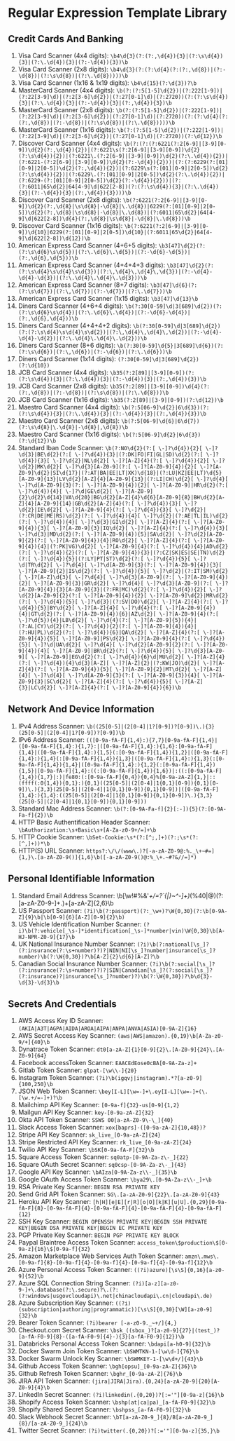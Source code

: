 # Regular Expression Template Library

## Credit Cards And Banking

1. Visa Card Scanner (4x4 digits): `\b4\d{3}(?:(?:,\d{4}){3}|(?:\s\d{4}){3}|(?:\.\d{4}){3}|(?:-\d{4}){3})\b`
2. Visa Card Scanner (2x8 digits): `\b4\d{3}(?:(?:\d{4}(?:(?:,\d{8})|(?:-\d{8})|(?:\s\d{8})|(?:\.\d{8}))))\b`
3. Visa Card Scanner (1x16 & 1x19 digits): `\b4\d{15}(?:\d{3})?\b`
4. MasterCard Scanner (4x4 digits): `\b(?:(?:5[1-5]\d{2})|(?:222[1-9])|(?:22[3-9]\d)|(?:2[3-6]\d{2})|(?:27[0-1]\d)|(?:2720))(?:(?:\s\d{4}){3}|(?:\.\d{4}){3}|(?:-\d{4}){3}|(?:,\d{4}){3})\b`
5. MasterCard Scanner (2x8 digits): `\b(?:(?:5[1-5]\d{2})|(?:222[1-9])|(?:22[3-9]\d)|(?:2[3-6]\d{2})|(?:27[0-1]\d)|(?:2720))(?:(?:\d{4}(?:(?:,\d{8})|(?:-\d{8})|(?:\s\d{8})|(?:\.\d{8}))))\b`
6. MasterCard Scanner (1x16 digits): `\b(?:(?:5[1-5]\d{2})|(?:222[1-9])|(?:22[3-9]\d)|(?:2[3-6]\d{2})|(?:27[0-1]\d)|(?:2720))(?:\d{12})\b`
7. Discover Card Scanner (4x4 digits): `\b(?:(?:(?:6221(?:2[6-9]|[3-9][0-9])\d{2}(?:,\d{4}){2})|(?:6221\s(?:2[6-9]|[3-9][0-9])\d{2}(?:\s\d{4}){2})|(?:6221\.(?:2[6-9]|[3-9][0-9])\d{2}(?:\.\d{4}){2})|(?:6221-(?:2[6-9]|[3-9][0-9])\d{2}(?:-\d{4}){2}))|(?:(?:6229(?:[01][0-9]|2[0-5])\d{2}(?:,\d{4}){2})|(?:6229\s(?:[01][0-9]|2[0-5])\d{2}(?:\s\d{4}){2})|(?:6229\.(?:[01][0-9]|2[0-5])\d{2}(?:\.\d{4}){2})|(?:6229-(?:[01][0-9]|2[0-5])\d{2}(?:-\d{4}){2}))|(?:(?:6011|65\d{2}|64[4-9]\d|622[2-8])(?:(?:\s\d{4}){3}|(?:\.\d{4}){3}|(?:-\d{4}){3}|(?:,\d{4}){3})))\b`
8. Discover Card Scanner (2x8 digits): `\b(?:6221(?:2[6-9]|[3-9][0-9])\d{2}(?:,\d{8}|\s\d{8}|-\d{8}|\.\d{8})|6229(?:[01][0-9]|2[0-5])\d{2}(?:,\d{8}|\s\d{8}|-\d{8}|\.\d{8})|(?:6011|65\d{2}|64[4-9]\d|622[2-8])\d{4}(?:,\d{8}|\s\d{8}|-\d{8}|\.\d{8}))\b`
9. Discover Card Scanner (1x16 digits): `\b(?:6221(?:2[6-9]|[3-9][0-9])\d{10}|6229(?:[01][0-9]|2[0-5])\d{10}|(?:6011|65\d{2}|64[4-9]\d|622[2-8])\d{12})\b`
10. American Express Card Scanner (4+6+5 digits): `\b3[47]\d{2}(?:(?:\s\d{6}\s\d{5})|(?:\.\d{6}\.\d{5})|(?:-\d{6}-\d{5})|(?:,\d{6},\d{5}))\b`
11. American Express Card Scanner (4+4+4+3 digits): `\b3[47]\d{2}(?:(?:\s\d{4}\s\d{4}\s\d{3})|(?:\,\d{4}\,\d{4}\,\d{3})|(?:-\d{4}-\d{4}-\d{3})|(?:\.\d{4}\.\d{4}\.\d{3}))\b`
12. American Express Card Scanner (8+7 digits): `\b3[47]\d{6}(?:(?:\s\d{7})|(?:\,\d{7})|(?:-\d{7})|(?:\.\d{7}))\b`
13. American Express Card Scanner (1x15 digits): `\b3[47]\d{13}\b`
14. Diners Card Scanner (4+6+4 digits): `\b(?:30[0-59]\d|3[689]\d{2})(?:(?:\s\d{6}\s\d{4})|(?:\.\d{6}\.\d{4})|(?:-\d{6}-\d{4})|(?:,\d{6},\d{4}))\b`
15. Diners Card Scanner (4+4+4+2 digits): `\b(?:30[0-59]\d|3[689]\d{2})(?:(?:\s\d{4}\s\d{4}\s\d{2})|(?:\,\d{4}\,\d{4}\,\d{2})|(?:-\d{4}-\d{4}-\d{2})|(?:\.\d{4}\.\d{4}\.\d{2}))\b`
16. Diners Card Scanner (8+6 digits): `\b(?:30[0-59]\d{5}|3[689]\d{6})(?:(?:\s\d{6})|(?:\,\d{6})|(?:-\d{6})|(?:\.\d{6}))\b`
17. Diners Card Scanner (1x14 digits): `(?:30[0-59]\d|3[689]\d{2})(?:\d{10})`
18. JCB Card Scanner (4x4 digits): `\b35(?:2[89]|[3-9][0-9])(?:(?:\s\d{4}){3}|(?:\.\d{4}){3}|(?:-\d{4}){3}|(?:,\d{4}){3})\b`
19. JCB Card Scanner (2x8 digits): `\b35(?:2[89]|[3-9][0-9])\d{4}(?:(?:,\d{8})|(?:-\d{8})|(?:\s\d{8})|(?:\.\d{8}))\b`
20. JCB Card Scanner (1x16 digits): `\b35(?:2[89]|[3-9][0-9])(?:\d{12})\b`
21. Maestro Card Scanner (4x4 digits): `\b(?:5[06-9]\d{2}|6\d{3})(?:(?:\s\d{4}){3}|(?:\.\d{4}){3}|(?:-\d{4}){3}|(?:,\d{4}){3})\b`
22. Maestro Card Scanner (2x8 digits): `\b(?:5[06-9]\d{6}|6\d{7})(?:\s\d{8}|\.\d{8}|-\d{8}|,\d{8})\b`
23. Maestro Card Scanner (1x16 digits): `\b(?:5[06-9]\d{2}|6\d{3})(?:\d{12})\b`
24. Standard Iban Code Scanner: `\b(?:NO\d{2}(?:[ \-]?\d{4}){2}[ \-]?\d{3}|BE\d{2}(?:[ \-]?\d{4}){3}|(?:DK|FO|FI|GL|SD)\d{2}(?:[ \-]?\d{4}){3}[ \-]?\d{2}|NL\d{2}[ \-]?[A-Z]{4}(?:[ \-]?\d{4}){2}[ \-]?\d{2}|MK\d{2}[ \-]?\d{3}[A-Z0-9](?:[ \-]?[A-Z0-9]{4}){2}[ \-]?[A-Z0-9]\d{2}|SI\d{17}|(?:AT|BA|EE|LT|XK)\d{18}|(?:LU|KZ|EE|LT)\d{5}[A-Z0-9]{13}|LV\d{2}[A-Z]{4}[A-Z0-9]{13}|(?:LI|CH)\d{2}[ \-]?\d{4}[ \-]?\d[A-Z0-9]{3}(?:[ \-]?[A-Z0-9]{4}){2}[ \-]?[A-Z0-9]|HR\d{2}(?:[ \-]?\d{4}){4}[ \-]?\d|GE\d{2}[ \-]?[A-Z0-9]{2}\d{2}\d{14}|VA\d{20}|BG\d{2}[A-Z]{4}\d{6}[A-Z0-9]{8}|BH\d{2}[A-Z]{4}[A-Z0-9]{14}|GB\d{2}[A-Z]{4}(?:[ \-]?\d{4}){3}[ \-]?\d{2}|IE\d{2}[ \-]?[A-Z0-9]{4}(?:[ \-]?\d{4}){3}[ \-]?\d{2}|(?:CR|DE|ME|RS)\d{2}(?:[ \-]?\d{4}){4}[ \-]?\d{2}|(?:AE|TL|IL)\d{2}(?:[ \-]?\d{4}){4}[ \-]?\d{3}|GI\d{2}[ \-]?[A-Z]{4}(?:[ \-]?[A-Z0-9]{4}){3}[ \-]?[A-Z0-9]{3}|IQ\d{2}[ \-]?[A-Z]{4}(?:[ \-]?\d{4}){3}[ \-]?\d{3}|MD\d{2}(?:[ \-]?[A-Z0-9]{4}){5}|SA\d{2}[ \-]?\d{2}[A-Z0-9]{2}(?:[ \-]?[A-Z0-9]{4}){4}|RO\d{2}[ \-]?[A-Z]{4}(?:[ \-]?[A-Z0-9]{4}){4}|(?:PK|VG)\d{2}[ \-]?[A-Z0-9]{4}(?:[ \-]?\d{4}){4}|AD\d{2}(?:[ \-]?\d{4}){2}(?:[ \-]?[A-Z0-9]{4}){3}|(?:CZ|SK|ES|SE|TN)\d{2}(?:[ \-]?\d{4}){5}|(?:LY|PT|ST)\d{2}(?:[ \-]?\d{4}){5}[ \-]?\d|TR\d{2}[ \-]?\d{4}[ \-]?\d[A-Z0-9]{3}(?:[ \-]?[A-Z0-9]{4}){3}[ \-]?[A-Z0-9]{2}|IS\d{2}(?:[ \-]?\d{4}){5}[ \-]?\d{2}|(?:IT|SM)\d{2}[ \-]?[A-Z]\d{3}[ \-]?\d{4}[ \-]?\d{3}[A-Z0-9](?:[ \-]?[A-Z0-9]{4}){2}[ \-]?[A-Z0-9]{3}|GR\d{2}[ \-]?\d{4}[ \-]?\d{3}[A-Z0-9](?:[ \-]?[A-Z0-9]{4}){3}[A-Z0-9]{3}|(?:FR|MC)\d{2}(?:[ \-]?\d{4}){2}[ \-]?\d{2}[A-Z0-9]{2}(?:[ \-]?[A-Z0-9]{4}){2}[ \-]?[A-Z0-9]\d{2}|MR\d{2}(?:[ \-]?\d{4}){5}[ \-]?\d{3}|(?:SV|DO)\d{2}[ \-]?[A-Z]{4}(?:[ \-]?\d{4}){5}|BY\d{2}[ \-]?[A-Z]{4}[ \-]?\d{4}(?:[ \-]?[A-Z0-9]{4}){4}|GT\d{2}(?:[ \-]?[A-Z0-9]{4}){6}|AZ\d{2}[ \-]?[A-Z0-9]{4}(?:[ \-]?\d{5}){4}|LB\d{2}[ \-]?\d{4}(?:[ \-]?[A-Z0-9]{5}){4}|(?:AL|CY)\d{2}(?:[ \-]?\d{4}){2}(?:[ \-]?[A-Z0-9]{4}){4}|(?:HU|PL)\d{2}(?:[ \-]?\d{4}){6}|QA\d{2}[ \-]?[A-Z]{4}(?:[ \-]?[A-Z0-9]{4}){5}[ \-]?[A-Z0-9]|PS\d{2}[ \-]?[A-Z0-9]{4}(?:[ \-]?\d{4}){5}[ \-]?\d|UA\d{2}[ \-]?\d{4}[ \-]?\d{2}[A-Z0-9]{2}(?:[ \-]?[A-Z0-9]{4}){4}[ \-]?[A-Z0-9]|BR\d{2}(?:[ \-]?\d{4}){5}[ \-]?\d{3}[A-Z0-9][ \-]?[A-Z0-9]|EG\d{2}(?:[ \-]?\d{4}){6}\d|MU\d{2}[ \-]?[A-Z]{4}(?:[ \-]?\d{4}){4}\d{3}[A-Z][ \-]?[A-Z]{2}|(?:KW|JO)\d{2}[ \-]?[A-Z]{4}(?:[ \-]?[A-Z0-9]{4}){5}[ \-]?[A-Z0-9]{2}|MT\d{2}[ \-]?[A-Z]{4}[ \-]?\d{4}[ \-]?\d[A-Z0-9]{3}(?:[ \-]?[A-Z0-9]{3}){4}[ \-]?[A-Z0-9]{3}|SC\d{2}[ \-]?[A-Z]{4}(?:[ \-]?\d{4}){5}[ \-]?[A-Z]{3}|LC\d{2}[ \-]?[A-Z]{4}(?:[ \-]?[A-Z0-9]{4}){6})\b`

## Network And Device Information

1. IPv4 Address Scanner: `\b((25[0-5]|(2[0-4]|1?[0-9])?[0-9])\.){3}(25[0-5]|(2[0-4]|1?[0-9])?[0-9])\b`
2. IPv6 Address Scanner: `(([0-9a-fA-F]{1,4}:){7,7}[0-9a-fA-F]{1,4}|([0-9a-fA-F]{1,4}:){1,7}:|([0-9a-fA-F]{1,4}:){1,6}:[0-9a-fA-F]{1,4}|([0-9a-fA-F]{1,4}:){1,5}(:[0-9a-fA-F]{1,4}){1,2}|([0-9a-fA-F]{1,4}:){1,4}(:[0-9a-fA-F]{1,4}){1,3}|([0-9a-fA-F]{1,4}:){1,3}(:[0-9a-fA-F]{1,4}){1,4}|([0-9a-fA-F]{1,4}:){1,2}(:[0-9a-fA-F]{1,4}){1,5}|[0-9a-fA-F]{1,4}:((:[0-9a-fA-F]{1,4}){1,6})|:((:[0-9a-fA-F]{1,4}){1,7}|:)|fe80:(:[0-9a-fA-F]{0,4}){0,4}%[0-9a-zA-Z]{1,}|::(ffff(:0{1,4}){0,1}:){0,1}((25[0-5]|(2[0-4]|1{0,1}[0-9]){0,1}[0-9])\.){3,3}(25[0-5]|(2[0-4]|1{0,1}[0-9]){0,1}[0-9])|([0-9a-fA-F]{1,4}:){1,4}:((25[0-5]|(2[0-4]|1{0,1}[0-9]){0,1}[0-9])\.){3,3}(25[0-5]|(2[0-4]|1{0,1}[0-9]){0,1}[0-9]))`
3. Standard Mac Address Scanner: `\b(?:[0-9A-Fa-f]{2}[:-]){5}(?:[0-9A-Fa-f]{2})\b`
4. HTTP Basic Authentification Header Scanner: `\bAuthorization:\s+Basic\s+[A-Za-z0-9+/=]+\b`
5. HTTP Cookie Scanner: `\bSet-Cookie:\s*(?:[^;,]+)(?:;\s*(?:[^,]+))*\b`
6. HTTP(S) URL Scanner: `https?:\/\/(www\.)?[-a-zA-Z0-9@:%._\+~#=]{1,}\.[a-zA-Z0-9()]{1,6}\b([-a-zA-Z0-9()@:%_\+.~#?&//=]*)`

## Personal Identifiable Information

1. Standard Email Address Scanner: \b[\w!#$%&'*+\/=?`{|}~^-]+(?:\.[\w!#$%&'*+\/=?`{|}~^-]+)*(%40|@)(?:[a-zA-Z0-9-]+\.)+[a-zA-Z]{2,6}\b
2. US Passport Scanner: `(?i)\b(?:passport)(?:_\w+)?\W{0,30}(?:\b[0-9A-Z]{9}\b|\b[0-9]{6}[A-Z][0-9]{2}\b)`
3. US Vehicle Identification Number Scanner: `(?i)\b(?:vehicle[_\s-]*identification[_\s-]*number|vin)\W{0,30}\b[A-HJ-NPR-Z0-9]{17}\b`
4. UK National Insurance Number Scanner: `(?i)\b(?:national[\s_]?(?:insurance(?:\s+number)?)?|NIN|NI[\s_]?number|insurance[\s_]?number)\b(?:\W{0,30})?\b[A-Z]{2}\d{6}[A-Z]?\b`
5. Canadian Social Insurance Number Scanner: `(?i)\b(?:social[\s_]?(?:insurance(?:\s+number)?)?|SIN|Canadian[\s_]?(?:social[\s_]?(?:insurance)?|insurance[\s_]?number)?)\b(?:\W{0,30})?\b\d{3}-\d{3}-\d{3}\b`

## Secrets And Credentials

1. AWS Access Key ID Scanner: `(AKIA|A3T|AGPA|AIDA|AROA|AIPA|ANPA|ANVA|ASIA)[0-9A-Z]{16}`
2. AWS Secret Access Key Scanner: `(aws|AWS|amazon).{0,19}\b[A-Za-z0-9/+]{40}\b`
3. Dynatrace Token Scanner: `dt0[a-zA-Z]{1}[0-9]{2}\.[A-Z0-9]{24}\.[A-Z0-9]{64}`
4. Facebook accessToken Scanner: `EAACEdEose0cBA[0-9A-Za-z]+`
5. Gitlab Token Scanner: `glpat-[\w\\-]{20}`
6. Instagram Token Scanner: `(?i)\b(igqvj|instagram).*?[a-z0-9]{100,250}\b`
7. JSON Web Token Scanner: `\bey[I-L][\w=-]+\.ey[I-L][\w=-]+(\.[\w.+/=-]+)?\b`
8. Mailchimp API Key Scanner: `[0-9a-f]{32}-us[0-9]{1,2}`
9. Mailgun API Key Scanner: `key-[0-9a-zA-Z]{32}`
10. Okta API Token Scanner: `SSWS 00[a-zA-Z0-9\-\_]{40}`
11. Slack Access Token Scanner: `xox[baprs]-([0-9a-zA-Z]{10,48})?`
12. Stripe API Key Scanner: `sk_live_[0-9a-zA-Z]{24}`
13. Stripe Restricted API Key Scanner: `rk_live_[0-9a-zA-Z]{24}`
14. Twilio API Key Scanner: `\bSK[0-9a-fA-F]{32}\b`
15. Square Access Token Scanner: `sq0atp-[0-9A-Za-z\-_]{22}`
16. Square OAuth Secret Scanner: `sq0csp-[0-9A-Za-z\-_]{43}`
17. Google API Key Scanner: `\bAIza[0-9A-Za-z\\-_]{35}\b`
18. Google OAuth Access Token Scanner: `\bya29\.[0-9A-Za-z\\-_]+\b`
19. RSA Private Key Scanner: `BEGIN RSA PRIVATE KEY`
20. Send Grid API Token Scanner: `SG\.[a-zA-Z0-9]{22}\.[a-zA-Z0-9]{43}`
21. Heroku API Key Scanner: `[h|H][e|E][r|R][o|O][k|K][u|U].{0,29}[0-9a-fA-F]{8}-[0-9a-fA-F]{4}-[0-9a-fA-F]{4}-[0-9a-fA-F]{4}-[0-9a-fA-F]{12}`
22. SSH Key Scanner: `BEGIN OPENSSH PRIVATE KEY|BEGIN SSH PRIVATE KEY|BEGIN DSA PRIVATE KEY|BEGIN EC PRIVATE KEY`
23. PGP Private Key Scanner: `BEGIN PGP PRIVATE KEY BLOCK`
24. Paypal Braintree Access Token Scanner: `access_token\$production\$[0-9a-z]{16}\$[0-9a-f]{32}`
25. Amazon Marketplace Web Services Auth Token Scanner: `amzn\.mws\.[0-9a-f]{8}-[0-9a-f]{4}-[0-9a-f]{4}-[0-9a-f]{4}-[0-9a-f]{12}\b`
26. Azure Personal Access Token Scanner: `((?i)azure)[\s\S]{0,16}[a-z0-9]{52}\b`
27. Azure SQL Connection String Scanner: `(?i)[a-z][a-z0-9-]+\.database(?:\.secure)?\.(?:(?:windows|usgovcloudapi)\.net|chinacloudapi\.cn|cloudapi\.de)`
28. Azure Subscription Key Scanner: `((?i)(subscription|authoring|programmatic))[\s\S]{0,30}[\W][a-z0-9]{32}\b`
29. Bearer Token Scanner: `(?i)bearer [-a-z0-9._~+/]{4,}`
30. Checkout.com Secret Scanner: `\bsk_((sbox_)?[a-z0-9]{27}|(test_)?[a-fA-F0-9]{8}-([a-fA-F0-9]{4}-){3}[a-fA-F0-9]{12})\b`
31. Databricks Personal Access Token Scanner: `\bdapi[a-h0-9]{32}\b`
32. Docker Swarm Join Token Scanner: `\bSWMTKN-1-[\w\d-]{76}\b`
33. Docker Swarm Unlock Key Scanner: `\bSWMKEY-1-[\w\d+/]{43}\b`
34. Github Access Token Scanner: `\bgh[opsu]_[0-9a-zA-Z]{36}\b`
35. Github Refresh Token Scanner: `\bghr_[0-9a-zA-Z]{76}\b`
36. JIRA API Token Scanner: `(jira|JIRA|Jira).{0,24}[a-zA-Z0-9]{20}[A-Z0-9]{4}\b`
37. LinkedIn Secret Scanner: `(?i)linkedin(.{0,20})?[:='"][0-9a-z]{16}\b`
38. Shopify Access Token Scanner: `\bshp(at|ca|pa)_[a-fA-F0-9]{32}\b`
39. Shopify Shared Secret Scanner: `\bshpss_[a-fA-F0-9]{32}\b`
40. Slack Webhook Secret Scanner: `\bT[a-zA-Z0-9_]{8}/B[a-zA-Z0-9_]{8}/[a-zA-Z0-9_]{24}\b`
41. Twitter Secret Scanner: `(?i)twitter(.{0,20})?[:='"][0-9a-z]{35,}\b`